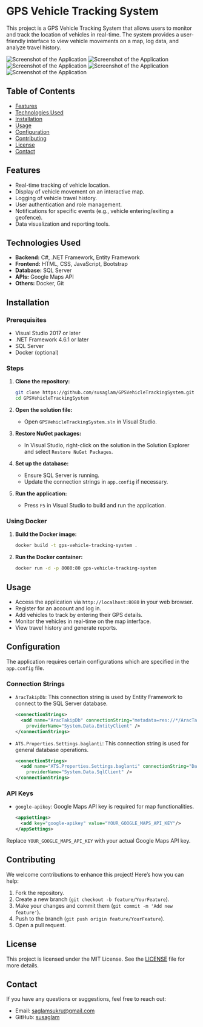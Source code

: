 # GPS Vehicle Tracking System

This project is a GPS Vehicle Tracking System that allows users to monitor and track the location of vehicles in real-time. The system provides a user-friendly interface to view vehicle movements on a map, log data, and analyze travel history.

![Screenshot of the Application](Screenshot1.png)
![Screenshot of the Application](Screenshot2.png)
![Screenshot of the Application](Screenshot3.png)
![Screenshot of the Application](Screenshot4.png)
![Screenshot of the Application](Screenshot5.png) 

## Table of Contents
- [Features](#features)
- [Technologies Used](#technologies-used)
- [Installation](#installation)
- [Usage](#usage)
- [Configuration](#configuration)
- [Contributing](#contributing)
- [License](#license)
- [Contact](#contact)

## Features
- Real-time tracking of vehicle location.
- Display of vehicle movement on an interactive map.
- Logging of vehicle travel history.
- User authentication and role management.
- Notifications for specific events (e.g., vehicle entering/exiting a geofence).
- Data visualization and reporting tools.

## Technologies Used
- **Backend:** C#, .NET Framework, Entity Framework
- **Frontend:** HTML, CSS, JavaScript, Bootstrap
- **Database:** SQL Server
- **APIs:** Google Maps API
- **Others:** Docker, Git

## Installation

### Prerequisites
- Visual Studio 2017 or later
- .NET Framework 4.6.1 or later
- SQL Server
- Docker (optional)

### Steps
1. **Clone the repository:**
    ```bash
    git clone https://github.com/susaglam/GPSVehicleTrackingSystem.git
    cd GPSVehicleTrackingSystem
    ```

2. **Open the solution file:**
    - Open `GPSVehicleTrackingSystem.sln` in Visual Studio.

3. **Restore NuGet packages:**
    - In Visual Studio, right-click on the solution in the Solution Explorer and select `Restore NuGet Packages`.

4. **Set up the database:**
    - Ensure SQL Server is running.
    - Update the connection strings in `app.config` if necessary.

5. **Run the application:**
    - Press `F5` in Visual Studio to build and run the application.

### Using Docker
1. **Build the Docker image:**
    ```bash
    docker build -t gps-vehicle-tracking-system .
    ```

2. **Run the Docker container:**
    ```bash
    docker run -d -p 8080:80 gps-vehicle-tracking-system
    ```

## Usage
- Access the application via `http://localhost:8080` in your web browser.
- Register for an account and log in.
- Add vehicles to track by entering their GPS details.
- Monitor the vehicles in real-time on the map interface.
- View travel history and generate reports.

## Configuration
The application requires certain configurations which are specified in the `app.config` file.

### Connection Strings
- `AracTakipDb`: This connection string is used by Entity Framework to connect to the SQL Server database.
  ```xml
  <connectionStrings>
    <add name="AracTakipDb" connectionString="metadata=res://*/AracTakip.csdl|res://*/AracTakip.ssdl|res://*/AracTakip.msl;provider=System.Data.SqlClient;provider connection string=&quot;data source=localhost;initial catalog=db-name;integrated security=True;MultipleActiveResultSets=True;App=EntityFramework&quot;"
      providerName="System.Data.EntityClient" />
  </connectionStrings>
  ```

- `ATS.Properties.Settings.baglanti`: This connection string is used for general database operations.
  ```xml
  <connectionStrings>
    <add name="ATS.Properties.Settings.baglanti" connectionString="Data Source=localhost;Initial Catalog=db-name;Integrated Security=True"
      providerName="System.Data.SqlClient" />
  </connectionStrings>
  ```

### API Keys
- `google-apikey`: Google Maps API key is required for map functionalities.
  ```xml
  <appSettings>
    <add key="google-apikey" value="YOUR_GOOGLE_MAPS_API_KEY"/>
  </appSettings>
  ```

Replace `YOUR_GOOGLE_MAPS_API_KEY` with your actual Google Maps API key.

## Contributing
We welcome contributions to enhance this project! Here’s how you can help:
1. Fork the repository.
2. Create a new branch (`git checkout -b feature/YourFeature`).
3. Make your changes and commit them (`git commit -m 'Add new feature'`).
4. Push to the branch (`git push origin feature/YourFeature`).
5. Open a pull request.

## License
This project is licensed under the MIT License. See the [LICENSE](LICENSE) file for more details.


## Contact
If you have any questions or suggestions, feel free to reach out:
- Email: [saglamsukru@gmail.com](mailto:saglamsukru@gmail.com)
- GitHub: [susaglam](https://github.com/susaglam)
